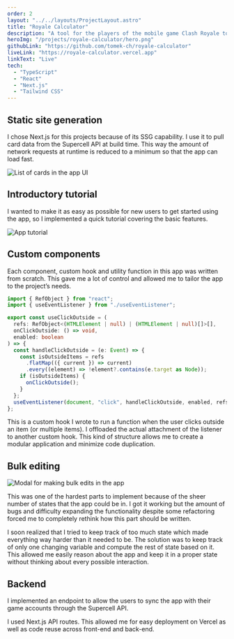 ```yaml
---
order: 2
layout: "../../layouts/ProjectLayout.astro"
title: "Royale Calculator"
description: "A tool for the players of the mobile game Clash Royale to help them make smarter upgrades."
heroImg: "/projects/royale-calculator/hero.png"
githubLink: "https://github.com/tomek-ch/royale-calculator"
liveLink: "https://royale-calculator.vercel.app"
linkText: "Live"
tech:
  - "TypeScript"
  - "React"
  - "Next.js"
  - "Tailwind CSS"
---
```


## Static site generation

I chose Next.js for this projects because of its SSG capability. I use it to pull card data from the Supercell API at build time. This way the amount of network requests at runtime is reduced to a minimum so that the app can load fast.

![List of cards in the app UI](/projects/royale-calculator/cards.png)

## Introductory tutorial

I wanted to make it as easy as possible for new users to get started using the app, so I implemented a quick tutorial covering the basic features.

![App tutorial](/projects/royale-calculator/tutorial.png)

## Custom components

Each component, custom hook and utility function in this app was written from scratch. This gave me a lot of control and allowed me to tailor the app to the project’s needs.

```ts
import { RefObject } from "react";
import { useEventListener } from "./useEventListener";

export const useClickOutside = (
  refs: RefObject<(HTMLElement | null) | (HTMLElement | null)[]>[],
  onClickOutside: () => void,
  enabled: boolean
) => {
  const handleClickOutside = (e: Event) => {
    const isOutsideItems = refs
      .flatMap(({ current }) => current)
      .every((element) => !element?.contains(e.target as Node));
    if (isOutsideItems) {
      onClickOutside();
    }
  };
  useEventListener(document, "click", handleClickOutside, enabled, refs);
};
```

This is a custom hook I wrote to run a function when the user clicks outside an item (or multiple items). I offloaded the actual attachment of the listener to another custom hook. This kind of structure allows me to create a modular application and minimize code duplication.

## Bulk editing

![Modal for making bulk edits in the app](/projects/royale-calculator/bulk-edit.png)

This was one of the hardest parts to implement because of the sheer number of states that the app could be in. I got it working but the amount of bugs and difficulty expanding the functionality despite some refactoring forced me to completely rethink how this part should be written.

I soon realized that I tried to keep track of too much state which made everything way harder than it needed to be. The solution was to keep track of only one changing variable and compute the rest of state based on it. This allowed me easily reason about the app and keep it in a proper state without thinking about every possible interaction.

## Backend

I implemented an endpoint to allow the users to sync the app with their game accounts through the Supercell API.

I used Next.js API routes. This allowed me for easy deployment on Vercel as well as code reuse across front-end and back-end.
